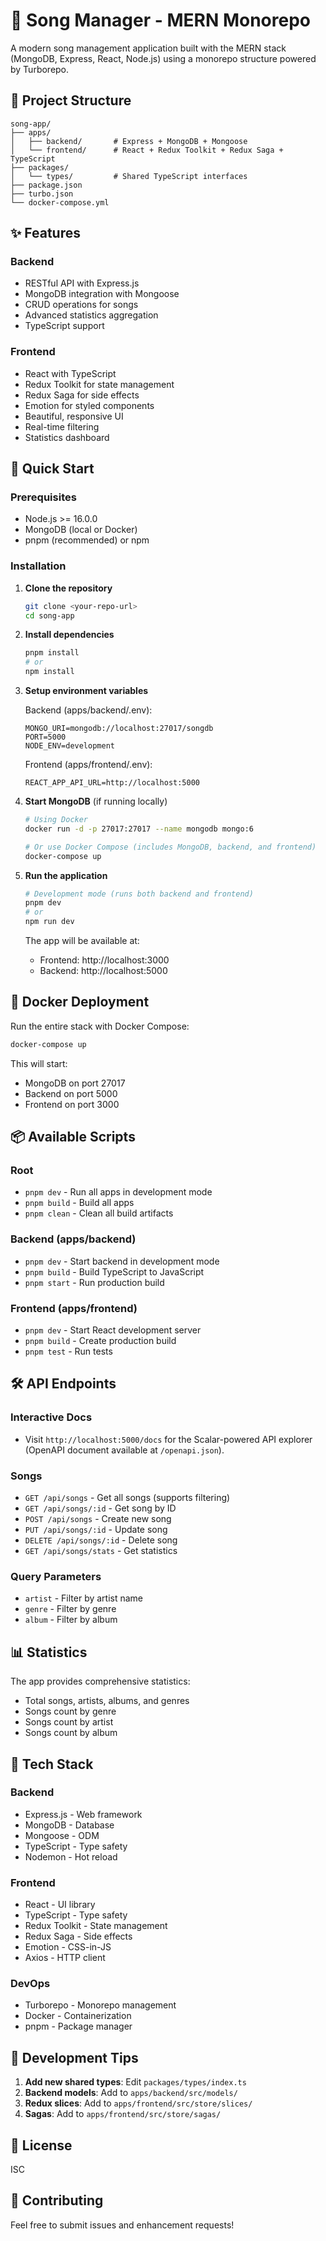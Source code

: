 # 🎵 Song Manager - MERN Monorepo

A modern song management application built with the MERN stack (MongoDB, Express, React, Node.js) using a monorepo structure powered by Turborepo.

## 📁 Project Structure

```
song-app/
├── apps/
│   ├── backend/       # Express + MongoDB + Mongoose
│   └── frontend/      # React + Redux Toolkit + Redux Saga + TypeScript
├── packages/
│   └── types/         # Shared TypeScript interfaces
├── package.json
├── turbo.json
└── docker-compose.yml
```

## ✨ Features

### Backend
- RESTful API with Express.js
- MongoDB integration with Mongoose
- CRUD operations for songs
- Advanced statistics aggregation
- TypeScript support

### Frontend
- React with TypeScript
- Redux Toolkit for state management
- Redux Saga for side effects
- Emotion for styled components
- Beautiful, responsive UI
- Real-time filtering
- Statistics dashboard

## 🚀 Quick Start

### Prerequisites
- Node.js >= 16.0.0
- MongoDB (local or Docker)
- pnpm (recommended) or npm

### Installation

1. **Clone the repository**
   ```bash
   git clone <your-repo-url>
   cd song-app
   ```

2. **Install dependencies**
   ```bash
   pnpm install
   # or
   npm install
   ```

3. **Setup environment variables**
   
   Backend (apps/backend/.env):
   ```env
   MONGO_URI=mongodb://localhost:27017/songdb
   PORT=5000
   NODE_ENV=development
   ```
   
   Frontend (apps/frontend/.env):
   ```env
   REACT_APP_API_URL=http://localhost:5000
   ```

4. **Start MongoDB** (if running locally)
   ```bash
   # Using Docker
   docker run -d -p 27017:27017 --name mongodb mongo:6
   
   # Or use Docker Compose (includes MongoDB, backend, and frontend)
   docker-compose up
   ```

5. **Run the application**
   ```bash
   # Development mode (runs both backend and frontend)
   pnpm dev
   # or
   npm run dev
   ```

   The app will be available at:
   - Frontend: http://localhost:3000
   - Backend: http://localhost:5000

## 🐳 Docker Deployment

Run the entire stack with Docker Compose:

```bash
docker-compose up
```

This will start:
- MongoDB on port 27017
- Backend on port 5000
- Frontend on port 3000

## 📦 Available Scripts

### Root
- `pnpm dev` - Run all apps in development mode
- `pnpm build` - Build all apps
- `pnpm clean` - Clean all build artifacts

### Backend (apps/backend)
- `pnpm dev` - Start backend in development mode
- `pnpm build` - Build TypeScript to JavaScript
- `pnpm start` - Run production build

### Frontend (apps/frontend)
- `pnpm dev` - Start React development server
- `pnpm build` - Create production build
- `pnpm test` - Run tests

## 🛠 API Endpoints

### Interactive Docs
- Visit `http://localhost:5000/docs` for the Scalar-powered API explorer (OpenAPI document available at `/openapi.json`).

### Songs
- `GET /api/songs` - Get all songs (supports filtering)
- `GET /api/songs/:id` - Get song by ID
- `POST /api/songs` - Create new song
- `PUT /api/songs/:id` - Update song
- `DELETE /api/songs/:id` - Delete song
- `GET /api/songs/stats` - Get statistics

### Query Parameters
- `artist` - Filter by artist name
- `genre` - Filter by genre
- `album` - Filter by album

## 📊 Statistics

The app provides comprehensive statistics:
- Total songs, artists, albums, and genres
- Songs count by genre
- Songs count by artist
- Songs count by album

## 🎨 Tech Stack

### Backend
- Express.js - Web framework
- MongoDB - Database
- Mongoose - ODM
- TypeScript - Type safety
- Nodemon - Hot reload

### Frontend
- React - UI library
- TypeScript - Type safety
- Redux Toolkit - State management
- Redux Saga - Side effects
- Emotion - CSS-in-JS
- Axios - HTTP client

### DevOps
- Turborepo - Monorepo management
- Docker - Containerization
- pnpm - Package manager

## 🔧 Development Tips

1. **Add new shared types**: Edit `packages/types/index.ts`
2. **Backend models**: Add to `apps/backend/src/models/`
3. **Redux slices**: Add to `apps/frontend/src/store/slices/`
4. **Sagas**: Add to `apps/frontend/src/store/sagas/`

## 📝 License

ISC

## 🤝 Contributing

Feel free to submit issues and enhancement requests!
